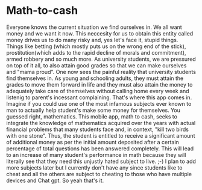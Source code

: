 # Math-to-cash

Everyone knows the current situation we find ourselves in. We all want money and we want it now. This neccesity for us to obtain this
entity called money drives us to do many risky and, yes let's face it, stupid things. Things like betting (which mostly puts us on the wrong end of the stick),
prostitution(which adds to the rapid decline of morals and commitment), armed robbery and so much more. As university students, we are pressured on top of it all,
to also attain good grades so that we can make ourselves and "mama proud".
One now sees the painful reality that university students find themselves in. As young and schooling adults, they must attain the grades to move them forward in life
and they must also attain the money to adequately take care of themselves without calling home every week and listenig to parent's incessant complaining.
That's where this app comes in.
Imagine if you could use one of the most infamous subjects ever known to man to actually help student's make some money for themselves.
You guessed right, mathematics. This mobile app, math to cash, seeks to integrate the knowledge of mathematics acquired over the years with actual financial problems
that many students face and, in context, "kill two birds with one stone". Thus, the student is entitled to receive a significant amount of additional money as per the initial 
amount deposited after a certain percentage of total questions has been answered completely. This will lead to an increase of many student's performance in math because they will literally see that they need this unjustly hated subject to live. ;-)
I plan to add more subjects later but I currently don't have any since students like to cheat and all the others are subject to cheating to those who have multiple devices and
Chat gpt.
So yeah that's it.
